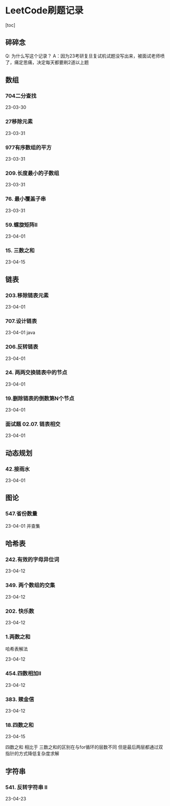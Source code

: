 # LeetCode刷题记录
[toc]
## 碎碎念
Q: 为什么写这个记录？
A：因为23考研复旦复试机试题没写出来，被面试老师喷了，痛定思痛，决定每天都要刷2道以上题



## 数组

### 704二分查找

23-03-30

### 27移除元素

23-03-31

### 977有序数组的平方

23-03-31

### 209.长度最小的子数组

23-03-31

### 76. 最小覆盖子串

23-03-31

### 59.螺旋矩阵II

23-04-01

### 15. 三数之和

23-04-15

## 链表

### 203.移除链表元素

23-04-01

### 707.设计链表

23-04-01 java

### 206.反转链表

23-04-01

### 24. 两两交换链表中的节点

23-04-01

### 19.删除链表的倒数第N个节点

23-04-01

### 面试题 02.07. 链表相交

23-04-01

## 动态规划

### 42.接雨水

23-04-01

## 图论

### 547.省份数量

23-04-01 并查集

## 哈希表

### 242.有效的字母异位词

23-04-12

### 349. 两个数组的交集

23-04-12

### 202. 快乐数

23-04-12

### 1.两数之和

哈希表解法

23-04-12

### 454.四数相加II

23-04-12

### 383. 赎金信

23-04-12

### 18.四数之和

23-04-15

四数之和 相比于 三数之和的区别在与for循环的层数不同
但是最后两层都通过双指针的方式降低复杂度求解

## 字符串

### 541. 反转字符串 II

23-04-23
